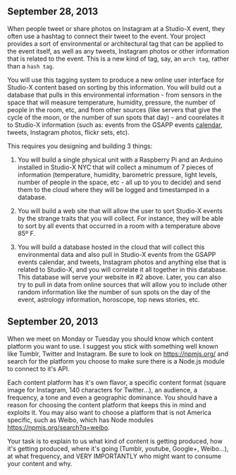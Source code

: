 ## September 28, 2013

When people tweet or share photos on Instagram at a Studio-X event, they often use a hashtag to connect their tweet to the event. Your project provides a sort of environmental or architectural tag that can be applied to the event itself, as well as any tweets, Instagram photos or other information that is related to the event. This is a new kind of tag, say, an `arch tag`, rather than a `hash tag`.

You will use this tagging system to produce a new online user interface for Studio-X content based on sorting by this information. You will build out a database that pulls in this environmental information - from sensors in the space that will measure temperature, humidity, pressure, the number of people in the room, etc, and from other sources (like servers that give the cycle of the moon, or the number of sun spots that day) - and coorelates it to Studio-X information (such as: events from the GSAPP events [calendar](events.gsapp.org), tweets, Instagram photos, flickr sets, etc).

This requires you designing and building 3 things:

1.	You will build a single physical unit with a Raspberry Pi and an Arduino installed in Studio-X NYC that will collect a minumum of 7 pieces of information (temperature, humidity, barometric pressure, light levels, number of people in the space, etc - all up to you to decide) and send them to the cloud where they will be logged and timestamped in a database.

2.	You will build a web site that will allow the user to sort Studio-X events by the strange traits that you will collect. For instance, they will be able to sort by all events that occurred in a room with a temperature above 85º F.

3.	You will build a database hosted in the cloud that will collect this environmental data and also pull in Studio-X events from the GSAPP events calendar, and tweets, Instagram photos and anything else that is related to Studio-X, and you will correlate it all together in this database. This database will serve your website in #2 above. Later, you can also try to pull in data from online sources that will allow you to include other random information like the number of sun spots on the day of the event, astrology information, horoscope, top news stories, etc.



## September 20, 2013

When we meet on Monday or Tuesday you should know which content platform you want to use. I suggest you stick with something well known like Tumblr, Twitter and Instagram. Be sure to look on https://npmjs.org/ and search for the platform you choose to make sure there is a Node.js module to connect to it's API.

Each content platform has it's own flavor, a specific content format (square image for Instagram, 140 characters for Twitter...), an audience, a frequency, a tone and even a geographic dominance. You should have a reason for choosing the content platform that keeps this in mind and exploits it. You may also want to choose a platform that is not America specific, such as Weibo, which has Node modules https://npmjs.org/search?q=weibo. 

Your task is to explain to us what kind of content is getting produced, how it's getting produced, where it's going (Tumblr, youtube, Google+, Weibo...), at what frequency, and VERY IMPORTANTLY who might want to consume your content and why.
